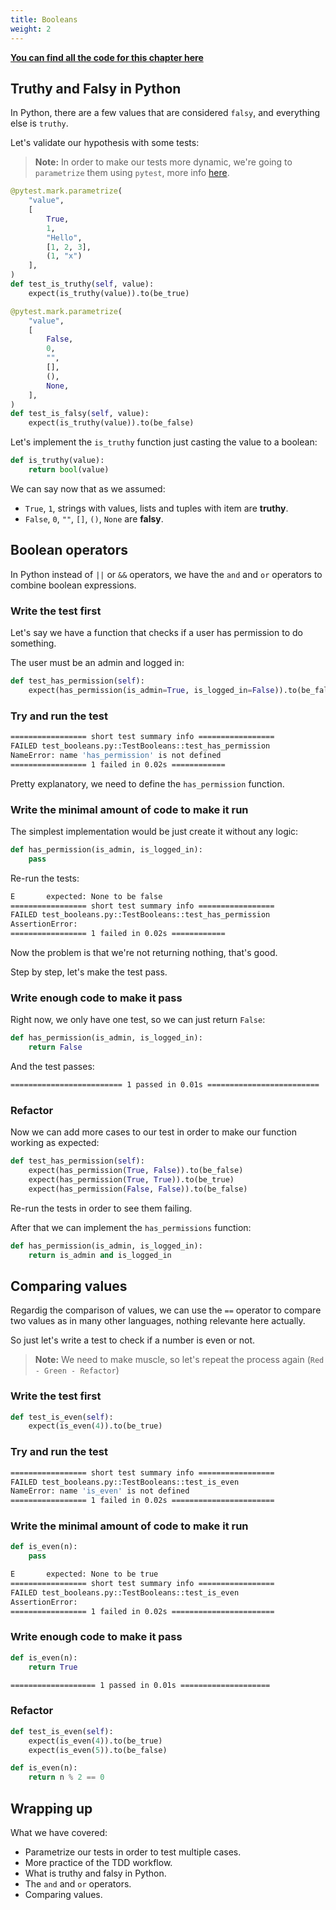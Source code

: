```yaml
---
title: Booleans
weight: 2
---
```


**[You can find all the code for this chapter here](https://github.com/pmareke/learn-python-with-tests/tree/main/examples/booleans)**


## Truthy and Falsy in Python

In Python, there are a few values that are considered `falsy`, and everything else is `truthy`.

Let's validate our hypothesis with some tests:

> **Note:** In order to make our tests more dynamic, we're going to `parametrize` them using `pytest`, more info [here](https://docs.pytest.org/en/stable/how-to/parametrize.html).

```python
@pytest.mark.parametrize(
    "value",
    [
        True,
        1,
        "Hello",
        [1, 2, 3],
        (1, "x")
    ],
)
def test_is_truthy(self, value):
    expect(is_truthy(value)).to(be_true)

@pytest.mark.parametrize(
    "value",
    [
        False,
        0,
        "",
        [],
        (),
        None,
    ],
)
def test_is_falsy(self, value):
    expect(is_truthy(value)).to(be_false)
```

Let's implement the `is_truthy` function just casting the value to a boolean:

```python
def is_truthy(value):
    return bool(value)
```

We can say now that as we assumed:

- `True`, `1`, strings with values, lists and tuples with item are **truthy**.
- `False`, `0`, `""`, `[]`, `()`, `None` are **falsy**.

## Boolean operators

In Python instead of `||` or `&&` operators, we have the `and` and `or` operators to combine boolean expressions.

### Write the test first

Let's say we have a function that checks if a user has permission to do something. 

The user must be an admin and logged in:

```python
def test_has_permission(self):
    expect(has_permission(is_admin=True, is_logged_in=False)).to(be_false)
```

### Try and run the test

```sh
================= short test summary info ================= 
FAILED test_booleans.py::TestBooleans::test_has_permission
NameError: name 'has_permission' is not defined
================= 1 failed in 0.02s ============
```

Pretty explanatory, we need to define the `has_permission` function.

### Write the minimal amount of code to make it run

The simplest implementation would be just create it without any logic:

```python
def has_permission(is_admin, is_logged_in):
    pass
```
Re-run the tests:

```sh
E       expected: None to be false
================= short test summary info ================= 
FAILED test_booleans.py::TestBooleans::test_has_permission
AssertionError: 
================= 1 failed in 0.02s ============
```

Now the problem is that we're not returning nothing, that's good.

Step by step, let's make the test pass.

### Write enough code to make it pass

Right now, we only have one test, so we can just return `False`:

```python
def has_permission(is_admin, is_logged_in):
    return False
```

And the test passes:

```sh
========================= 1 passed in 0.01s ========================= 
```

### Refactor

Now we can add more cases to our test in order to make our function working as expected:

```python
def test_has_permission(self):
    expect(has_permission(True, False)).to(be_false)
    expect(has_permission(True, True)).to(be_true)
    expect(has_permission(False, False)).to(be_false)
```

Re-run the tests in order to see them failing.

After that we can implement the `has_permissions` function:

```python
def has_permission(is_admin, is_logged_in):
    return is_admin and is_logged_in
```

## Comparing values

Regardig the comparison of values, we can use the `==` operator to compare two values as in many other languages, nothing relevante here actually.

So just let's write a test to check if a number is even or not.

> **Note:** We need to make muscle, so let's repeat the process again (`Red - Green - Refactor`)

### Write the test first

```python
def test_is_even(self):
    expect(is_even(4)).to(be_true)
```

### Try and run the test

```sh
================= short test summary info ================= 
FAILED test_booleans.py::TestBooleans::test_is_even
NameError: name 'is_even' is not defined
================= 1 failed in 0.02s =======================
```

### Write the minimal amount of code to make it run

```python
def is_even(n):
    pass
```

```sh
E       expected: None to be true
================= short test summary info ================= 
FAILED test_booleans.py::TestBooleans::test_is_even
AssertionError: 
================= 1 failed in 0.02s =======================
```

### Write enough code to make it pass

```python
def is_even(n):
    return True
```

```sh
=================== 1 passed in 0.01s ==================== 
```

### Refactor

```python
def test_is_even(self):
    expect(is_even(4)).to(be_true)
    expect(is_even(5)).to(be_false)
```

```python
def is_even(n):
    return n % 2 == 0
```

## Wrapping up

What we have covered:

- Parametrize our tests in order to test multiple cases.
- More practice of the TDD workflow.
- What is truthy and falsy in Python.
- The `and` and `or` operators.
- Comparing values.
